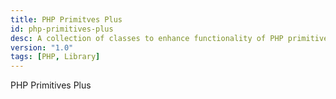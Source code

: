 ```yaml
---
title: PHP Primitves Plus
id: php-primitives-plus
desc: A collection of classes to enhance functionality of PHP primitives and smooth out API inconsistencies
version: "1.0"
tags: [PHP, Library]
---
```


PHP Primitives Plus